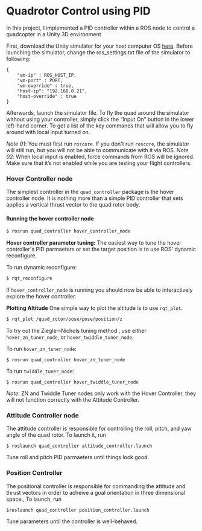 # Quadrotor Control using PID
In this project, I implemented a PID controller within a ROS node to control a quadcopter in a Unity 3D environment

First, download the Unity simulator for your host computer OS [here](https://github.com/udacity/RoboND-Controls-Lab/releases). Before launching the simulator, change the ros_settings.txt file of the simulator to following:
```sf
{
	"vm-ip" : ROS_HOST_IP,
	"vm-port" : PORT,
	"vm-override" : true,
	"host-ip": "192.168.0.21",
	"host-override" : true
}
```
Afterwards, launch the simulator file. To fly the quad around the simulator without using your controller, simply click the “Input On” button in the lower left-hand corner. To get a list of the key commands that will allow you to fly around with local input turned on.

_Note 01_: You must first run `roscore`. If you don't run `roscore`, the
simulator will still run, but you will not be able to communicate
with it via ROS.
_Note 02_: When local input is enabled, force commands from ROS will be ignored. Make sure that it’s not enabled while you are testing your flight controllers.

### Hover Controller node ###
The simplest controller in the `quad_controller` package is the hover
controller node. It is nothing more than a simple PID controller that sets
applies a vertical thrust vector to the quad rotor body.

#### Running the hover controller node ####

```sh
$ rosrun quad_controller hover_controller_node
```
**Hover controller parameter tuning:**
The easiest way to tune the hover controller's PID parmaeters
or set the target position is to use ROS' dynamic reconfigure.

To run dynamic reconfigure:
```sh
$ rqt_reconfigure
```

If `hover_controller_node` is running you should now be able
to interactively explore the hover controller.

**Plotting Altitude**
One simple way to plot the altitude is to use `rqt_plot`. 

```sh
$ rqt_plot /quad_rotor/pose/pose/position/z
```
To try out the Ziegler–Nichols tuning method , use either `hover_zn_tuner_node`, or `hover_twiddle_tuner_node`.

To run `hover_zn_tuner_node`:
```
$ rosrun quad_controller hover_zn_tuner_node
```

To run `twiddle_tuner_node`:
```
$ rosrun quad_controller hover_twiddle_tuner_node
```
_Note_: ZN and Twiddle Tuner nodes only work with the Hover Controller, they will not function correctly with the Attitude Controller.

### Attitude Controller node
The attitude controller is responsible for controlling the roll, pitch, and yaw angle of the quad rotor. To launch it, run
```
$ roslaunch quad_controller attitude_controller.launch
```

Tune roll and pitch PID parmaeters until things look good.

### Position Controller 

The positional controller is
responsible for commanding the attitude and thrust vectors in order to acheive a
goal orientation in three dimensional space., To launch, run

```
$roslaunch quad_controller position_controller.launch
```

Tune parameters until the controller is well-behaved.
